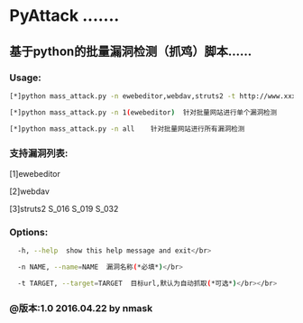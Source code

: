 # PyAttack .......

## 基于python的批量漏洞检测（抓鸡）脚本......

### Usage:
```bash
[*]python mass_attack.py -n ewebeditor,webdav,struts2 -t http://www.xxx.com    针对单网站指定漏洞检测

[*]python mass_attack.py -n 1(ewebeditor)  针对批量网站进行单个漏洞检测

[*]python mass_attack.py -n all    针对批量网站进行所有漏洞检测
```

### 支持漏洞列表:

[1]ewebeditor

[2]webdav

[3]struts2    S_016  S_019  S_032


### Options:
```bash
  -h, --help  show this help message and exit</br>

  -n NAME, --name=NAME  漏洞名称(*必填*)</br>

  -t TARGET, --target=TARGET  目标url,默认为自动抓取(*可选*)</br></br>
```
  
### @版本:1.0   2016.04.22    by nmask
